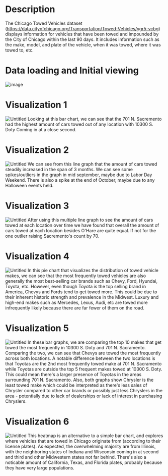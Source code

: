 # Description
The Chicago Towed Vehicles dataset (https://data.cityofchicago.org/Transportation/Towed-Vehicles/ygr5-vcbg) displays information for vehicles that have been towed and impounded by the City of Chicago within the last 90 days. It includes information such as the make, model, and plate of the vehicle, when it was towed, where it was towed to, etc. 

# Data loading and Initial viewing
![image](https://github.com/uic-cs424/assignment-2-flames/assets/77593337/952c9f10-4423-4868-94cf-daa00898f964)

# Visualization 1
![Untitled](https://github.com/uic-cs424/assignment-2-flames/assets/77593337/9323079c-2315-4d34-83a1-3b3b369d1dcf)
Looking at this bar chart, we can see that the 701 N. Sacremento had the highest amount of cars towed out of any location with 10300 S. Doty Coming in at a close second.

# Visualization 2
![Untitled](https://github.com/uic-cs424/assignment-2-flames/assets/77593337/e69278be-a15a-420a-98cd-4a70ee224e13)
We can see from this line graph that the amount of cars towed steadily increased in the span of 3 months. We can see some spikes/outliers in the graph in mid september, maybe due to Labor Day Weekend. There is also a spike at the end of October, maybe due to any Halloween events held.

# Visualization 3
![Untitled](https://github.com/uic-cs424/assignment-2-flames/assets/77593337/fccdb28e-d0e3-4aca-a48e-d9b8cc8b598b)
After using this multiple line graph to see the amount of cars towed at each location over time we have found that overall the amount of cars towed at each location besides O'Hare are quite equal. If not for the one outlier raising Sacremento's count by 70.

# Visualization 4
![Untitled](https://github.com/uic-cs424/assignment-2-flames/assets/77593337/b809bb7c-a161-4677-8c5d-3c4488098065)
In this pie chart that visualizes the distribution of towed vehicle makes, we can see that the most frequently towed vehicles are also generally the most best-selling car brands such as Chevy, Ford, Hyundai, Toyota, etc. However, even though Toyota is the top selling brand in America, Chevys and Fords tend to get towed more. This could be due to their inherent historic strength and prevalence in the Midwest. Luxury and high-end makes such as Mercedes, Lexus, Audi, etc are towed more infrequently likely because there are far fewer of them on the road.

# Visualization 5
![Untitled](https://github.com/uic-cs424/assignment-2-flames/assets/77593337/67b3e443-4222-489b-822a-ff6228b26984)
In these bar graphs, we are comparing the top 10 makes that get towed the most frequently in 10300 S. Doty and 701 N. Sacramento. Comparing the two, we can see that Chevys are towed the most frequently across both locations. A notable difference between the two locations is that Toyotas are the 2nd most frequently towed make at 701 N. Sacramento while Toyotas are outside the top 5 frequent makes towed at 10300 S. Doty. This could mean there's a larger presence of Toyotas in the areas surrounding 701 N. Sacramento. Also, both graphs show Chrysler is the least towed make which could be interpreted as there's less sales of Chrysler compared to other car brands or possibly just less Chryslers in the area - potentially due to lack of dealerships or lack of interest in purchasing Chryslers.

# Visualization 6
![Untitled](https://github.com/uic-cs424/assignment-2-flames/assets/77593337/83f13e78-205b-449c-adaa-deaf22b22985)
This heatmap is an alternative to a simple bar chart, and explores where vehicles that are towed in Chicago originate from (according to their license plates). As expected, the overwhelming majority are from Illinois, with the neighboring states of Indiana and Wisconsin coming in at second and third and other Midwestern states not far behind. There's also a noticable amount of California, Texas, and Florida plates, probably because they have very large populations.





